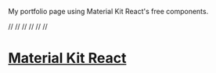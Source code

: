 My portfolio page using Material Kit React's free components.

//
//
//
//
//
//

# [Material Kit React](https://demos.creative-tim.com/material-kit-react)